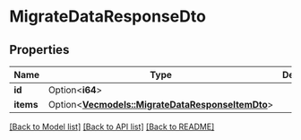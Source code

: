 # MigrateDataResponseDto

## Properties

Name | Type | Description | Notes
------------ | ------------- | ------------- | -------------
**id** | Option<**i64**> |  | [optional]
**items** | Option<[**Vec<models::MigrateDataResponseItemDto>**](MigrateDataResponseItemDTO.md)> |  | [optional]

[[Back to Model list]](../README.md#documentation-for-models) [[Back to API list]](../README.md#documentation-for-api-endpoints) [[Back to README]](../README.md)


